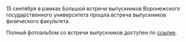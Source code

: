 15 сентября в рамках Большой встречи выпускников Воронежского государственного университета прошла встреча выпускников физического факультета.

Полный фотоальбом со встречи выпускников доступен по [ссылке](https://cloud.mail.ru/public/KyyJ/8KPQVosVW).